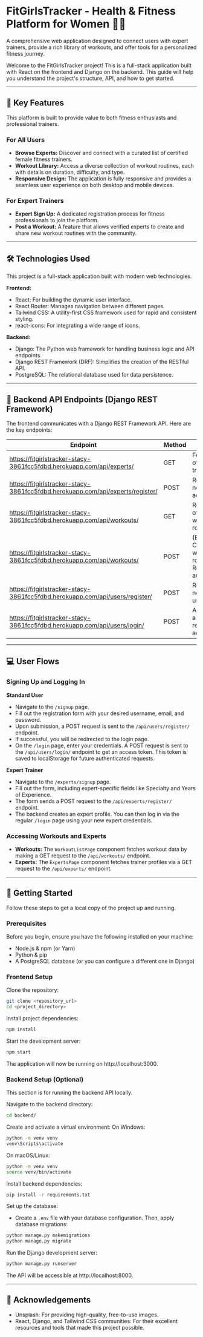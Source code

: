 # FitGirlsTracker - Health & Fitness Platform for Women 🤸‍♀️

A comprehensive web application designed to connect users with expert trainers, provide a rich library of workouts, and offer tools for a personalized fitness journey.

Welcome to the FitGirlsTracker project! This is a full-stack application built with React on the frontend and Django on the backend. This guide will help you understand the project's structure, API, and how to get started.

---

## 🚀 Key Features
This platform is built to provide value to both fitness enthusiasts and professional trainers.

### For All Users
- **Browse Experts:** Discover and connect with a curated list of certified female fitness trainers.
- **Workout Library:** Access a diverse collection of workout routines, each with details on duration, difficulty, and type.
- **Responsive Design:** The application is fully responsive and provides a seamless user experience on both desktop and mobile devices.

### For Expert Trainers
- **Expert Sign Up:** A dedicated registration process for fitness professionals to join the platform.
- **Post a Workout:** A feature that allows verified experts to create and share new workout routines with the community.

---

## 🛠️ Technologies Used
This project is a full-stack application built with modern web technologies.

**Frontend:**
- React: For building the dynamic user interface.
- React Router: Manages navigation between different pages.
- Tailwind CSS: A utility-first CSS framework used for rapid and consistent styling.
- react-icons: For integrating a wide range of icons.

**Backend:**
- Django: The Python web framework for handling business logic and API endpoints.
- Django REST Framework (DRF): Simplifies the creation of the RESTful API.
- PostgreSQL: The relational database used for data persistence.

---

## 📝 Backend API Endpoints (Django REST Framework)
The frontend communicates with a Django REST Framework API. Here are the key endpoints:

| Endpoint | Method | Description |
|---|---|---|
| https://fitgirlstracker-stacy-3861fcc5fdbd.herokuapp.com/api/experts/ | GET | Fetches a list of all expert trainers. |
| https://fitgirlstracker-stacy-3861fcc5fdbd.herokuapp.com/api/experts/register/ | POST | Registers a new expert account. |
| https://fitgirlstracker-stacy-3861fcc5fdbd.herokuapp.com/api/workouts/ | GET | Retrieves a list of all available workout routines. |
| https://fitgirlstracker-stacy-3861fcc5fdbd.herokuapp.com/api/workouts/ | POST | (Expert Only) Creates a new workout routine. Requires authentication. |
| https://fitgirlstracker-stacy-3861fcc5fdbd.herokuapp.com/api/users/register/ | POST | Registers a new standard user account. |
| https://fitgirlstracker-stacy-3861fcc5fdbd.herokuapp.com/api/users/login/ | POST | Authenticates a user and returns an access token. |

---

## 💻 User Flows

### Signing Up and Logging In

**Standard User**
- Navigate to the `/signup` page.
- Fill out the registration form with your desired username, email, and password.
- Upon submission, a POST request is sent to the `/api/users/register/` endpoint.
- If successful, you will be redirected to the login page.
- On the `/login` page, enter your credentials. A POST request is sent to the `/api/users/login/` endpoint to get an access token. This token is saved to localStorage for future authenticated requests.

**Expert Trainer**
- Navigate to the `/experts/signup` page.
- Fill out the form, including expert-specific fields like Specialty and Years of Experience.
- The form sends a POST request to the `/api/experts/register/` endpoint.
- The backend creates an expert profile. You can then log in via the regular `/login` page using your new expert credentials.

### Accessing Workouts and Experts
- **Workouts:** The `WorkoutListPage` component fetches workout data by making a GET request to the `/api/workouts/` endpoint.
- **Experts:** The `ExpertsPage` component fetches trainer profiles via a GET request to the `/api/experts/` endpoint.

---

## 🤝 Getting Started
Follow these steps to get a local copy of the project up and running.

### Prerequisites
Before you begin, ensure you have the following installed on your machine:
- Node.js & npm (or Yarn)
- Python & pip
- A PostgreSQL database (or you can configure a different one in Django)

### Frontend Setup
Clone the repository:
```bash
git clone <repository_url>
cd <project_directory>
```
Install project dependencies:
```bash
npm install
```
Start the development server:
```bash
npm start
```
The application will now be running on http://localhost:3000.

### Backend Setup (Optional)
This section is for running the backend API locally.

Navigate to the backend directory:
```bash
cd backend/
```
Create and activate a virtual environment:
On Windows:
```bash
python -m venv venv
venv\Scripts\activate
```
On macOS/Linux:
```bash
python -m venv venv
source venv/bin/activate
```
Install backend dependencies:
```bash
pip install -r requirements.txt
```
Set up the database:
- Create a `.env` file with your database configuration.
Then, apply database migrations:
```bash
python manage.py makemigrations
python manage.py migrate
```
Run the Django development server:
```bash
python manage.py runserver
```
The API will be accessible at http://localhost:8000.

---

## 🙏 Acknowledgements
- Unsplash: For providing high-quality, free-to-use images.
- React, Django, and Tailwind CSS communities: For their excellent resources and tools that made this project possible.
